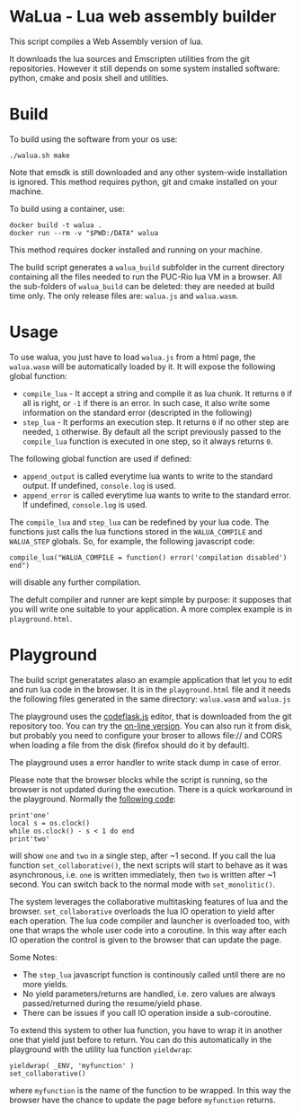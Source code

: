 
# WaLua - Lua web assembly builder

This script compiles a Web Assembly version of lua.

It downloads the lua sources and Emscripten utilities from the git
repositories.  However it still depends on some system installed software:
python, cmake and posix shell and utilities.

# Build

To build using the software from your os use:

```
./walua.sh make
```

Note that emsdk is still downloaded and any other system-wide
installation is ignored. This method requires python, git and cmake
installed on your machine.

To build using a container, use:

```
docker build -t walua .
docker run --rm -v "$PWD:/DATA" walua
```

This method requires docker installed and running on your machine.

The build script generates a `walua_build` subfolder in the current directory
containing all the files needed to run the PUC-Rio lua VM in a browser. All the
sub-folders of `walua_build` can be deleted: they are needed at build time
only. The only release files are: `walua.js` and `walua.wasm`.

# Usage

To use walua, you just have to load `walua.js` from a html page, the
`walua.wasm` will be automatically loaded by it. It will expose the following
global function:

- `compile_lua` - It accept a string and compile it as lua chunk. It returns `0`
  if all is right, or `-1` if there is an error. In such case, it also write some
  information on the standard error (descripted in the following)
- `step_lua` - It performs an execution step. It returns `0` if no other step
  are needed, `1` otherwise. By default all the script previously
  passed to the `compile_lua` function is executed in one step, so it always
  returns `0`.

The following global function are used if defined:

- `append_output` is called everytime lua wants to write to the standard output. If
  undefined, `console.log` is used.
- `append_error` is called everytime lua wants to write to the standard error. If
  undefined, `console.log` is used.

The `compile_lua` and `step_lua` can be redefined by your lua code. The functions
just calls the lua functions stored in the `WALUA_COMPILE` and `WALUA_STEP` globals.
So, for example, the following javascript code:

```
compile_lua("WALUA_COMPILE = function() error('compilation disabled') end")
```

will disable any further compilation.

The defult compiler and runner are kept simple by purpose: it supposes that you
will write one suitable to your application. A more complex example is in
`playground.html`.

# Playground

The build script generatates alaso an example application that let you to edit
and run lua code in the browser. It is in the `playground.html` file and it
needs the following files generated in the same directory: `walua.wasm` and
`walua.js`

The playground uses the [codeflask.js](https://kazzkiq.github.io/CodeFlask)
editor, that is downloaded from the git repository too.  You can try the
[on-line
version](https://raw.githack.com/pocomane/walua/master/walua_build/playground.html).
You can also run it from disk, but probably you need to configure your broser
to allows file:// and CORS when loading a file from the disk (firefox should do
it by default).

The playground uses a error handler to write stack dump in case of error.

Please note that the browser blocks while the script is running, so the browser
is not updated during the execution. There is a quick workaround in the
playground.  Normally the [following
code](https://raw.githack.com/pocomane/walua/master/walua_build/playground.html?cHJpbnQnb25lJwpsb2NhbCBzID0gb3MuY2xvY2soKQp3aGlsZSBvcy5jbG9jaygpIC0gcyA8IDIgZG8gZW5kCnByaW50J3R3byc=):

```
print'one'
local s = os.clock()
while os.clock() - s < 1 do end
print'two'
```

will show `one` and `two` in a single step, after ~1 second.  If you call the
lua function `set_collaborative()`, the next scripts will start to behave as it
was asynchronous, i.e. `one` is written immediately, then `two` is written
after ~1 second. You can switch back to the normal mode with `set_monolitic()`.

The system leverages the collaborative multitasking features of lua and the
browser. `set_collaborative` overloads the lua IO operation to yield after each
operation. The lua code compiler and launcher is overloaded too, with one that
wraps the whole user code into a coroutine. In this way after each IO operation
the control is given to the browser that can update the page.

Some Notes:

- The `step_lua` javascript function is continously called until there are no
  more yields.
- No yield parameters/returns are handled, i.e. zero values are always
  passed/returned during the resume/yield phase.
- There can be issues if you call IO operation inside a sub-coroutine.

To extend this system to other lua function, you have to wrap it in another one
that yield just before to return. You can do this automatically in the
playground with the utility lua function `yieldwrap`:

```
yieldwrap( _ENV, 'myfunction' )
set_collaborative()
```

where `myfunction` is the name of the function to be wrapped. In this way the
browser have the chance to update the page before `myfunction` returns.

